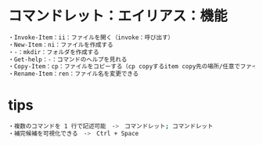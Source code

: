 # コマンドレット：エイリアス：機能

```bash
・Invoke-Item：ii：ファイルを開く（invoke：呼び出す）
・New-Item：ni：ファイルを作成する
・-：mkdir：フォルダを作成する
・Get-help：-：コマンドのヘルプを見れる
・Copy-Item：cp：ファイルをコピーする（cp copyするitem copy先の場所/任意でファイル名）
・Rename-Item：ren：ファイル名を変更できる

```

# tips

```bash
・複数のコマンドを 1 行で記述可能　->　コマンドレット; コマンドレット
・補完候補を可視化できる　->　Ctrl + Space

```
